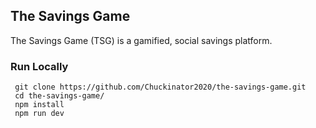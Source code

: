 
## The Savings Game
The Savings Game (TSG) is a gamified, social savings platform.

### Run Locally
```
 git clone https://github.com/Chuckinator2020/the-savings-game.git
 cd the-savings-game/
 npm install
 npm run dev
```
